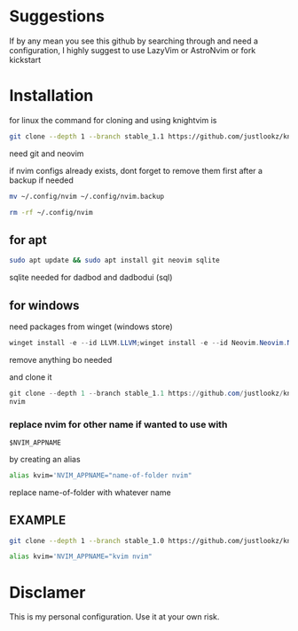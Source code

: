 # Suggestions

If by any mean you see this github by searching through and need a configuration, I highly suggest to use LazyVim or AstroNvim or fork kickstart

# Installation 
for linux the command for cloning and using knightvim is 

```bash
git clone --depth 1 --branch stable_1.1 https://github.com/justlookz/knightvim ~/.config/nvim
```

need git and neovim

if nvim configs already exists, dont forget to remove them first after a backup if needed

```bash
mv ~/.config/nvim ~/.config/nvim.backup
```

```bash
rm -rf ~/.config/nvim
```

## for apt 
```bash
sudo apt update && sudo apt install git neovim sqlite
```
sqlite needed for dadbod and dadbodui \(sql\)

## for windows 
need packages from winget (windows store)
```powershell
winget install -e --id LLVM.LLVM;winget install -e --id Neovim.Neovim.Nightly;winget install -e --id Git.Git;winget install -e --id Python.Python.3.10
```
remove anything bo needed

and clone it
```powershell
git clone --depth 1 --branch stable_1.1 https://github.com/justlookz/knightvim $env:LOCALAPPDATA\nvim
nvim

```

### replace nvim for other name if wanted to use with
```text
$NVIM_APPNAME
```
by creating an alias
```bash
alias kvim='NVIM_APPNAME="name-of-folder nvim"
```
replace name-of-folder with whatever name
## EXAMPLE
```bash
git clone --depth 1 --branch stable_1.0 https://github.com/justlookz/knightvim ~/.config/kvim
```

```bash
alias kvim='NVIM_APPNAME="kvim nvim"
```

# Disclamer
This is my personal configuration. 
Use it at your own risk. 
